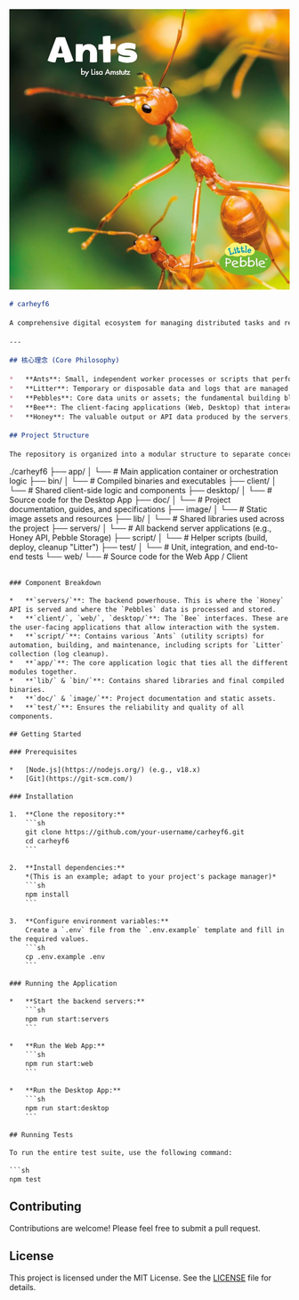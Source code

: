 <img src="./matrix/cec/image/logon.jpg">

```markdown
# carheyf6

A comprehensive digital ecosystem for managing distributed tasks and resources. The project is inspired by the efficient, decentralized systems found in nature, such as ants managing pebbles and bees producing honey.

---

## 核心理念 (Core Philosophy)

*   **Ants**: Small, independent worker processes or scripts that perform specific, granular tasks.
*   **Litter**: Temporary or disposable data and logs that are managed and cleaned up efficiently.
*   **Pebbles**: Core data units or assets; the fundamental building blocks managed by the system.
*   **Bee**: The client-facing applications (Web, Desktop) that interact with the core system.
*   **Honey**: The valuable output or API data produced by the servers, consumed by the "Bees".

## Project Structure

The repository is organized into a modular structure to separate concerns and facilitate development across different parts of the platform.

```
./carheyf6
├── app/
│   └── # Main application container or orchestration logic
├── bin/
│   └── # Compiled binaries and executables
├── client/
│   └── # Shared client-side logic and components
├── desktop/
│   └── # Source code for the Desktop App
├── doc/
│   └── # Project documentation, guides, and specifications
├── image/
│   └── # Static image assets and resources
├── lib/
│   └── # Shared libraries used across the project
├── servers/
│   └── # All backend server applications (e.g., Honey API, Pebble Storage)
├── script/
│   └── # Helper scripts (build, deploy, cleanup "Litter")
├── test/
│   └── # Unit, integration, and end-to-end tests
└── web/
    └── # Source code for the Web App / Client
```

### Component Breakdown

*   **`servers/`**: The backend powerhouse. This is where the `Honey` API is served and where the `Pebbles` data is processed and stored.
*   **`client/`, `web/`, `desktop/`**: The `Bee` interfaces. These are the user-facing applications that allow interaction with the system.
*   **`script/`**: Contains various `Ants` (utility scripts) for automation, building, and maintenance, including scripts for `Litter` collection (log cleanup).
*   **`app/`**: The core application logic that ties all the different modules together.
*   **`lib/` & `bin/`**: Contains shared libraries and final compiled binaries.
*   **`doc/` & `image/`**: Project documentation and static assets.
*   **`test/`**: Ensures the reliability and quality of all components.

## Getting Started

### Prerequisites

*   [Node.js](https://nodejs.org/) (e.g., v18.x)
*   [Git](https://git-scm.com/)

### Installation

1.  **Clone the repository:**
    ```sh
    git clone https://github.com/your-username/carheyf6.git
    cd carheyf6
    ```

2.  **Install dependencies:**
    *(This is an example; adapt to your project's package manager)*
    ```sh
    npm install
    ```

3.  **Configure environment variables:**
    Create a `.env` file from the `.env.example` template and fill in the required values.
    ```sh
    cp .env.example .env
    ```

### Running the Application

*   **Start the backend servers:**
    ```sh
    npm run start:servers
    ```

*   **Run the Web App:**
    ```sh
    npm run start:web
    ```

*   **Run the Desktop App:**
    ```sh
    npm run start:desktop
    ```

## Running Tests

To run the entire test suite, use the following command:

```sh
npm test
```

## Contributing

Contributions are welcome! Please feel free to submit a pull request.

## License

This project is licensed under the MIT License. See the [LICENSE](LICENSE) file for details.
```